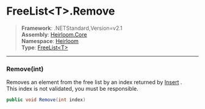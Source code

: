 # FreeList\<T>.Remove

> **Framework**: .NETStandard,Version=v2.1  
> **Assembly**: [Heirloom.Core][0]  
> **Namespace**: [Heirloom][0]  
> **Type**: [FreeList\<T>][1]

--------------------------------------------------------------------------------

### Remove(int)

Removes an element from the free list by an index returned by [Insert][2] .   
 This index is not validated, you must be responsible.

```cs
public void Remove(int index)
```

[0]: ../Heirloom.Core.md
[1]: Heirloom.FreeList[T].md
[2]: Heirloom.FreeList[T].Insert.md
